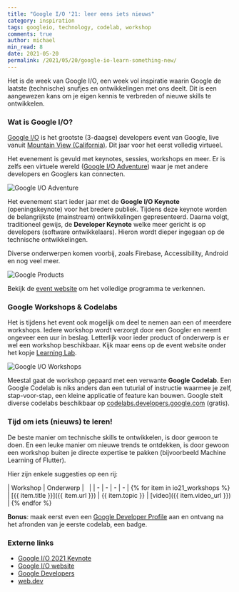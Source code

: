```yaml
---
title: "Google I/O '21: leer eens iets nieuws"
category: inspiration
tags: googleio, technology, codelab, workshop
comments: true
author: michael
min_read: 8
date: 2021-05-20
permalink: /2021/05/20/google-io-learn-something-new/
---
```


<!-- Section: Intro -->

Het is de week van Google I/O, een week vol inspiratie waarin Google de laatste (technische) snufjes en ontwikkelingen met ons deelt. Dit is een aangewezen kans om je eigen kennis te verbreden of nieuwe skills te ontwikkelen.

<!-- Section: Over Google I/O -->

### Wat is Google I/O?

[Google I/O](https://events.google.com/io/) is het grootste (3-daagse) developers event van Google, live vanuit [Mountain View (California)](<https://nl.wikipedia.org/wiki/Mountain_View_(Santa_Clara_County)>). Dit jaar voor het eerst volledig virtueel.

Het evenement is gevuld met keynotes, sessies, workshops en meer. Er is zelfs een virtuele wereld ([Google I/O Adventure](https://events.google.com/io/adventure?lng=en)) waar je met andere developers en Googlers kan connecten.

![Google I/O Adventure](/assets/io-codelabs/ioadventure.png)

Het evenement start ieder jaar met de **Google I/O Keynote** (openingskeynote) voor het bredere publiek. Tijdens deze keynote worden de belangrijkste (mainstream) ontwikkelingen gepresenteerd. Daarna volgt, traditioneel gewijs, de **Developer Keynote** welke meer gericht is op developers (software ontwikkelaars). Hieron wordt dieper ingegaan op de technische ontwikkelingen.

Diverse onderwerpen komen voorbij, zoals Firebase, Accessibility, Android en nog veel meer.

![Google Products](/assets/io-codelabs/io21-products3.png)

Bekijk de [event website](https://events.google.com/io/program/discover/) om het volledige programma te verkennen.

<!-- Section: Workshops & Codelabs -->

### Google Workshops & Codelabs

Het is tijdens het event ook mogelijk om deel te nemen aan een of meerdere workshops. Iedere workshop wordt verzorgt door een Googler en neemt ongeveer een uur in beslag. Letterlijk voor ieder product of onderwerp is er wel een workshop beschikbaar. Kijk maar eens op de event website onder het kopje [Learning Lab](https://events.google.com/io/learning-lab/?lng=en).

![Google I/O Workshops](/assets/io-codelabs/io21-workshops.png)

Meestal gaat de workshop gepaard met een verwante **Google Codelab**. Een Google Codelab is niks anders dan een tuturial of instructie waarmee je zelf, stap-voor-stap, een kleine applicatie of feature kan bouwen. Google stelt diverse codelabs beschikbaar op [codelabs.developers.google.com](https://codelabs.developers.google.com/) (gratis).

### Tijd om iets (nieuws) te leren!

De beste manier om technische skills te ontwikkelen, is door gewoon te doen. En een leuke manier om nieuwe trends te ontdekken, is door gewoon een workshop buiten je directe expertise te pakken (bijvoorbeeld Machine Learning of Flutter).

<!-- TODO: aantal onderwerpen belichten -->

<!-- Vertex-->

<!-- Flutter-->

<!-- App Actions-->

Hier zijn enkele suggesties op een rij:

<!-- prettier-ignore-start -->
| Workshop | Onderwerp | &nbsp; |
| - | - | - | - |
{% 
    for item in io21_workshops 
%} | [{{ item.title }}]({{ item.url }}) | {{ item.topic }} | [video]({{ item.video_url }}) |
{% 
    endfor 
%}
<!-- prettier-ignore-end -->

<!-- Section: Externe links en referenties -->

**Bonus**: maak eerst even een [Google Developer Profile](https://developers.google.com/profile) aan en ontvang na het afronden van je eerste codelab, een badge.

### Externe links

- [Google I/O 2021 Keynote](https://www.youtube.com/watch?v=L7c4wS7T_T8)
- [Google I/O website](https://events.google.com/io/?lng=en)
- [Google Developers](https://developers.google.com/)
- [web.dev](https://web.dev/)

<!-- CTA: Google Developers profile? -->
